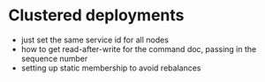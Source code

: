 # Clustered deployments

- just set the same service id for all nodes
- how to get read-after-write for the command doc, passing in the sequence number
- setting up static membership to avoid rebalances